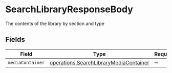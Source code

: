 # SearchLibraryResponseBody

The contents of the library by section and type


## Fields

| Field                                                                                            | Type                                                                                             | Required                                                                                         | Description                                                                                      |
| ------------------------------------------------------------------------------------------------ | ------------------------------------------------------------------------------------------------ | ------------------------------------------------------------------------------------------------ | ------------------------------------------------------------------------------------------------ |
| `mediaContainer`                                                                                 | [operations.SearchLibraryMediaContainer](../../models/operations/searchlibrarymediacontainer.md) | :heavy_minus_sign:                                                                               | N/A                                                                                              |